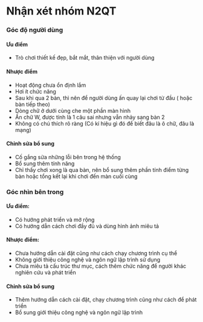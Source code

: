 # Nhận xét nhóm N2QT
### Góc độ người dùng
#### Ưu điểm
- Trò chơi thiết kế đẹp, bắt mắt, thân thiện với người dùng

#### Nhược điểm
- Hoạt động chưa ổn định lắm
- Hơi ít chức năng
- Sau khi qua 2 bàn, thì nên để người dùng ấn quay lại chơi từ đầu ( hoặc bàn tiếp theo)
- Dòng chữ ở dưới cùng che một phần màn hình
- Ấn chữ W, được tính là 1 câu sai nhưng vẫn nhảy sang bàn 2
- Không có chú thích rõ ràng (Có kí hiệu gì đó để biết đâu là ô chữ, đâu là mạng)

#### Chỉnh sửa bổ sung
- Cố gắng sửa những lỗi bên trong hệ thống
- Bổ sung thêm tính năng
- Chỉ thấy chơi xong là qua bàn, nên bổ sung thêm phần tính điểm từng bàn hoặc tổng kết lại khi chơi đến màn cuối cùng

### Góc nhìn bên trong
#### Ưu điểm:
- Có hướng phát triển và mở rộng
- Có hướng dẫn cách chơi đầy đủ và dùng hình ảnh miêu tả

#### Nhược điểm:
- Chưa hướng dẫn cài đặt cũng như cách chạy chương trình cụ thể
- Không giới thiệu công nghệ và ngôn ngữ lập trình sử dụng
- Chưa miêu tả cấu trúc thư mục, cách thêm chức năng để người khác nghiên cứu và phát triển

#### Chỉnh sửa bổ sung
- Thêm hướng dẫn cách cài đặt, chạy chương trình cũng như cách để phát triển
- Bổ sung giới thiệu công nghệ và ngôn ngữ lập trình
